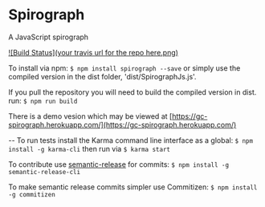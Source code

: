 # Spirograph
A JavaScript spirograph

[![Build Status](your travis url for the repo here.png)](https://img.shields.io/travis/mrClapham/Spirograph.svg)


To install via npm: ```$ npm install spirograph --save``` or simply use the compiled version in the dist folder, 'dist/SpirographJs.js'. 

If you pull the repository you will need to build the compiled version in dist. run: ```$ npm run build```

There is a demo vesion which may be viewed at [https://gc-spirograph.herokuapp.com/](https://gc-spirograph.herokuapp.com/)

--
To run tests install the Karma command line interface as a global: ```$ npm install -g karma-cli``` then run via ```$ karma start```

To contribute use [semantic-release](https://github.com/semantic-release/semantic-release) for commits: ```$ npm install -g semantic-release-cli```

To make semantic release commits simpler use Commitizen: ```$ npm install -g commitizen```

